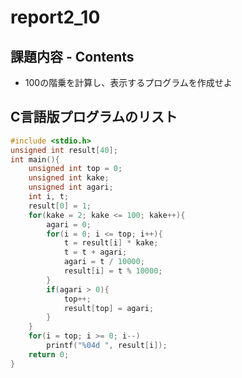 # report2_10

## 課題内容 - Contents  
* 100の階乗を計算し、表示するプログラムを作成せよ  

## C言語版プログラムのリスト
```c
#include <stdio.h>
unsigned int result[40];
int main(){
	unsigned int top = 0;
	unsigned int kake;
	unsigned int agari;
	int i, t;
	result[0] = 1;
	for(kake = 2; kake <= 100; kake++){
		agari = 0;
		for(i = 0; i <= top; i++){
			t = result[i] * kake;
			t = t + agari;
			agari = t / 10000;
			result[i] = t % 10000;
		}
		if(agari > 0){
			top++;
			result[top] = agari;
		}
	}
	for(i = top; i >= 0; i--)
		printf("%04d ", result[i]);
	return 0;
}
```
